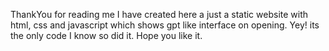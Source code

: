 ThankYou for reading me
I have created here a just a static website with html, css and javascript which shows gpt like interface on opening.
Yey! its the only code I know so did it.
Hope you like it.
